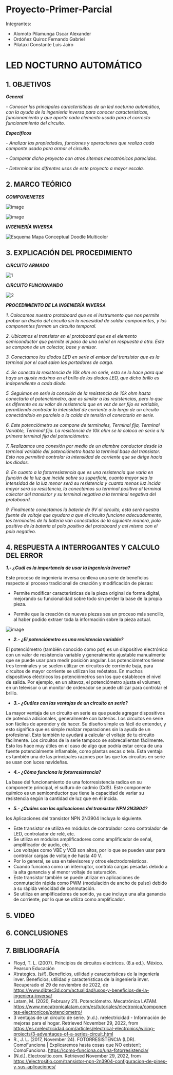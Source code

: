 # Proyecto-Primer-Parcial
Integrantes:
- Alomoto Pilamunga Oscar Alexander
- Ordóñez Quiroz Fernando Gabriel
- Pilataxi Constante Luis Jairo

# LED NOCTURNO AUTOMÁTICO

## 1. OBJETIVOS

***General***

*- Conocer las principales características de un led nocturno automático, con la ayuda de la ingenieria inversa para conocer caracteristicas, funcionamiento  y que aporta cada elemento usado para el correcto funcionamiento del circuito.*

***Especificos***

*- Analizar las propiedades, funciones y operaciones que realiza cada componte usado para armar el circuito.*

*- Comparar dicho proyecto con otros sitemas mecatrónicos parecidos.*

*- Determinar los difrentes usos de este proyecto a mayor escala.*

## 2. MARCO TEÓRICO

***COMPONENETES***

![image](https://user-images.githubusercontent.com/104925648/204429031-61807b92-9371-434d-a160-59de2d740bd8.png)

![image](https://user-images.githubusercontent.com/104925648/204429089-e5b9f609-6f53-4935-9f86-b957d73d1aae.png)

***INGENIERÍA INVERSA***

![Esquema Mapa Conceptual Doodle Multicolor](https://user-images.githubusercontent.com/116774906/204401919-aa56e4f7-b145-453e-b05d-bdcaa7369a73.png)

## 3. EXPLICACIÓN DEL PROCEDIMIENTO

***CIRCUITO ARMADO***

![1](https://user-images.githubusercontent.com/116774906/204432646-084ceb57-db4e-4525-9180-a1be6c119993.jpg)

***CIRCUITO FUNCIONANDO***

![2](https://user-images.githubusercontent.com/116774906/204432694-a51a9332-3bf8-4cf4-9300-369c2c491553.jpg)

***PROCEDIMIENTO DE LA INGENIERÍA INVERSA***

*1. Colocamos nuestro protoboard que es el instrumento que nos permite probar un diseño del circuito sin la necesidad de soldar componentes, y los componentes forman un circuito temporal.*

*2. Ubicamos el transistor en el protoboard que es el elemento semiconductor que permite el paso de una señal en respuesta a otra. Este se compone de un colector, base y emisor.*

*3. Conectamos los diodos LED en serie al emisor del transistor que es la terminal por el cual salen los portadores de carga.*

*4. Se conecta la resistencia de 10k ohm en serie, esto se lo hace para que haya un ajuste máximo en el brillo de los diodos LED, que dicho brillo es independiente a cada diodo.*

*5. Seguimos en serie la conexión de la resistencia de 10k ohm hasta conectarlo al potenciómetro, que es similar a las resistencias, pero lo que es diferente es su valor de resistencia que en vez de ser fijo es variable, permitiendo controlar la intensidad de corriente a lo largo de un circuito conectándolo en paralelo o la caída de tensión al conectarlo en serie.*

*6. Este potenciómetro se compone de terminales, Terminal fija, Terminal Variable, Terminal fija. La resistencia de 10k ohm se la coloca en serie a la primera terminal fija del potenciómetro.*

*7. Realizamos una conexión por medio de un alambre conductor desde la terminal variable del potenciómetro hasta la terminal base del transistor. Esto nos permitirá controlar la intensidad de corriente que se dirige hacia los diodos.*

*8. En cuanto a la fotorresistencia que es una resistencia que varía en función de la luz que incide sobre su superficie, cuanto mayor sea la intensidad de la luz menor será su resistencia y cuanta menos luz incida mayor será su resistencia, la conectamos su terminal positiva al terminal colector del transistor y su terminal negativa a la terminal negativa del protoboard.*

*9. Finalmente conectamos la batería de 9V al circuito, esta será nuestra fuente de voltaje que ayudara a que el circuito funcione adecuadamente, los terminales de la batería van conectados de la siguiente manera, polo positivo de la batería al polo positivo del protoboard y así mismo con el polo negativo.*

## 4. RESPUESTA A INTERROGANTES Y CALCULO DEL ERROR

***1.- ¿Cuál es la importancia de usar la Ingeniería Inversa?***

Este proceso de ingeniería inversa conlleva una serie de beneficios respecto al proceso tradicional de creación y modificación de piezas:
      
- Permite modificar características de la pieza original de forma digital, mejorando su funcionalidad sobre todo sin perder la base de la propia pieza.
        
- Permite que la creación de nuevas piezas sea un proceso más sencillo, al haber podido extraer toda la información sobre la pieza actual.
      
![image](https://user-images.githubusercontent.com/104925648/204437046-10e24a87-6b90-4a18-af04-e8c856996f5c.png)

- ***2.- ¿El potenciómetro es una resistencia variable?***

El potenciómetro (también conocido como pot) es un dispositivo electrónico con un valor de resistencia variable y generalmente ajustable manualmente que se puede usar para medir posición angular. Los potenciómetros tienen tres terminales y se suelen utilizar en circuitos de corriente baja, para circuitos de mayor corriente se utilizan los reóstatos. En muchos dispositivos eléctricos los potenciómetros son los que establecen el nivel de salida. Por ejemplo, en un altavoz, el potenciómetro ajusta el volumen; en un televisor o un monitor de ordenador se puede utilizar para controlar el brillo.

- ***3.- ¿Cuáles con las ventajas de un circuito en serie?***

La mayor ventaja de un circuito en serie es que puede agregar dispositivos de potencia adicionales, generalmente con baterías. 
Los circuitos en serie son fáciles de aprender y de hacer. Su diseño simple es fácil de entender, y esto significa que es simple realizar reparaciones sin la ayuda de un profesional. Esto también te ayudará a calcular el voltaje de tu circuito fácilmente.
Los circuitos de la serie tampoco se sobrecalientan fácilmente. Esto los hace muy útiles en el caso de algo que podría estar cerca de una fuente potencialmente inflamable, como plantas secas o tela. Esta ventaja es también una de las principales razones por las que los circuitos en serie se usan con luces navideñas. 

- ***4.- ¿Cómo funciona la fotorresistencia?***

La base del funcionamiento de una fotorresistencia radica en su componente principal, el sulfuro de cadmio (CdS). Este componente químico es un semiconductor que tiene la capacidad de variar su resistencia según la cantidad de luz que en él incida.

- ***5.- ¿Cuáles son las aplicaciones del transistor NPN 2N3904?***

los Aplicaciones del transistor NPN 2N3904 Incluya lo siguiente.

- Este transistor se utiliza en módulos de controlador como controlador de LED, controlador de relé, etc.
- Se utiliza en módulos amplificadores como amplificador de señal, amplificador de audio, etc.
- Los voltajes como VBE y VCB son altos, por lo que se pueden usar para controlar cargas de voltaje de hasta 40 V.
- Por lo general, se usa en televisores y otros electrodomésticos.
- Cuando funciona como un interruptor, controla cargas pesadas debido a la alta ganancia y al menor voltaje de saturación.
- Este transistor también se puede utilizar en aplicaciones de conmutación rápida como PWM (modulación de ancho de pulso) debido a su rápida velocidad de conmutación.
- Se utiliza en amplificadores de sonido, ya que incluye una alta ganancia de corriente, por lo que se utiliza como amplificador.

## 5. VIDEO

## 6. CONCLUSIONES

## 7. BIBLIOGRAFÍA

- Floyd, T. L. (2007). Principios de circuitos electricos. (8.a ed.). México. Pearson Educación
- Xtrategics. (s/f). Beneficios, utilidad y características de la ingeniería inver. Beneficios, utilidad y características de la ingeniería inver. Recuperado el 29 de noviembre de 2022, de https://www.dibtec3d.com/actualidad/usos-y-beneficios-de-la-ingeniera-inversa/
- Latam, M. (2020, February 21). Potenciómetro. Mecatrónica LATAM. https://www.mecatronicalatam.com/es/tutoriales/electronica/componentes-electronicos/potenciometro/
- 3 ventajas de un circuito de serie. (n.d.). nrelectricidad - Información de mejoras para el hogar. Retrieved November 29, 2022, from https://es.nrelectricidad.com/articles/electrical-electronics/wiring-projects/3-advantages-of-a-series-circuit.html
- R., J. L. (2017, November 24). FOTORRESISTENCIA (LDR). ComoFunciona | Explicaremos hasta cosas que NO existen!; ComoFunciona. https://como-funciona.co/una-fotorresistencia/
- (N.d.). Electrositio.com. Retrieved November 29, 2022, from https://electrositio.com/transistor-npn-2n3904-configuracion-de-pines-y-sus-aplicaciones/








